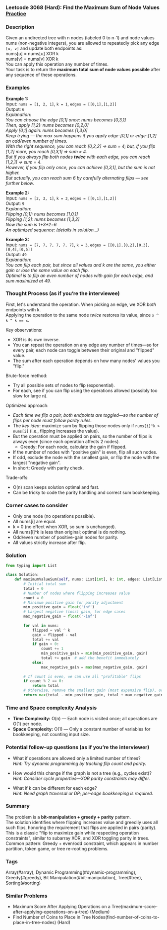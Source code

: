 ### Leetcode 3068 (Hard): Find the Maximum Sum of Node Values [Practice](https://leetcode.com/problems/find-the-maximum-sum-of-node-values)

### Description  
Given an undirected tree with n nodes (labeled 0 to n-1) and node values nums (non-negative integers), you are allowed to repeatedly pick any edge `[u, v]` and update both endpoints as:  
nums[u] = nums[u] XOR k  
nums[v] = nums[v] XOR k  
You can apply this operation any number of times.  
Your task is to return the **maximum total sum of node values possible** after any sequence of these operations.

### Examples  

**Example 1:**  
Input: `nums = [1, 2, 1]`, `k = 1`, `edges = [[0,1],[1,2]]`  
Output: `6`  
*Explanation:  
You can choose the edge [0,1] once: nums becomes [0,3,1]  
Then, apply [1,2]: nums becomes [0,2,0]  
Apply [0,1] again: nums becomes [1,3,0]  
Keep trying — the max sum happens if you apply edge-[0,1] or edge-[1,2] an odd/even number of times.  
With the right sequence, you can reach [0,2,2] ⇒ sum = 4; but, if you flip [1,2] more, you reach [0,3,1] ⇒ sum = 4.  
But if you always flip both nodes **twice** with each edge, you can reach [1,2,1] ⇒ sum = 4.  
However, if you flip only once, you can achieve [0,3,1], but the sum is not higher.  
But actually, you can reach sum 6 by carefully alternating flips — see further below.*

**Example 2:**  
Input: `nums = [2, 3, 1]`, `k = 3`, `edges = [[0,1],[1,2]]`  
Output: `9`  
*Explanation:  
Flipping [0,1]: nums becomes [1,0,1]  
Flipping [1,2]: nums becomes [1,3,2]  
Now the sum is 1+3+2=6  
An optimized sequence: (details in solution...)*

**Example 3:**  
Input: `nums = [7, 7, 7, 7, 7, 7]`, `k = 3`, `edges = [[0,1],[0,2],[0,3],[0,4],[0,5]]`  
Output: `49`  
*Explanation:  
You can flip each pair, but since all values and k are the same, you either gain or lose the same value on each flip.  
Optimal is to flip an even number of nodes with gain for each edge, and sum maximized at 49.*

### Thought Process (as if you’re the interviewee)  
First, let's understand the operation. When picking an edge, we XOR *both* endpoints with k.  
Applying the operation to the same node *twice* restores its value, since `x ^ k ^ k == x`.

Key observations:
- XOR is its own inverse.  
- You can repeat the operation on any edge any number of times—so for every pair, each node can toggle between their original and "flipped" value.  
- The sum after each operation depends on how many nodes' values you "flip."

Brute-force method:  
- Try all possible sets of nodes to flip (exponential).
- For each, see if you can flip using the operations allowed (possibly too slow for large n).

Optimized approach:  
- *Each time we flip a pair, both endpoints are toggled—so the number of flips per node must follow parity rules.*  
- The *key idea*: maximize sum by flipping those nodes only if `nums[i]^k > nums[i]` (i.e., flipping increases the value).
- But the operation must be applied on pairs, so the number of flips is always even (since each operation affects 2 nodes).  
  - Greedy: For each node, calculate the gain if flipped.
- If the number of nodes with "positive gain" is even, flip all such nodes.
- If odd, exclude the node with the smallest gain, or flip the node with the largest "negative gain".
- In short: Greedy with parity check.

Trade-offs:
- O(n) scan keeps solution optimal and fast.
- Can be tricky to code the parity handling and correct sum bookkeeping.

### Corner cases to consider  
- Only one node (no operations possible).
- All nums[i] are equal.
- k = 0 (no effect when XOR, so sum is unchanged).
- All nums[i]^k is less than original; optimal is do nothing.
- Odd/even number of positive-gain nodes for parity.
- All values strictly increase after flip.

### Solution

```python
from typing import List

class Solution:
    def maximumValueSum(self, nums: List[int], k: int, edges: List[List[int]]) -> int:
        # Initial total sum
        total = 0
        # Number of nodes where flipping increases value
        count = 0
        # Minimum positive gain for parity adjustment
        min_positive_gain = float('inf')
        # Largest negative (loss) gain, for edge cases
        max_negative_gain = float('-inf')
        
        for val in nums:
            flipped = val ^ k
            gain = flipped - val
            total += val
            if gain > 0:
                count += 1
                min_positive_gain = min(min_positive_gain, gain)
                total += gain  # add the benefit immediately
            else:
                max_negative_gain = max(max_negative_gain, gain)
        
        # If count is even, we can use all "profitable" flips
        if count % 2 == 0:
            return total
        # Otherwise, remove the smallest gain (most expensive flip), or add back the best "negative" flip
        return max(total - min_positive_gain, total + max_negative_gain)
```

### Time and Space complexity Analysis  

- **Time Complexity:** O(n) — Each node is visited once; all operations are O(1) per node.
- **Space Complexity:** O(1) — Only a constant number of variables for bookkeeping, not counting input size.

### Potential follow-up questions (as if you’re the interviewer)  

- What if operations are allowed only a limited number of times?  
  *Hint: Try dynamic programming by tracking flip count and parity.*

- How would this change if the graph is not a tree (e.g., cycles exist)?  
  *Hint: Consider cycle properties—XOR parity constraints may differ.*

- What if k can be different for each edge?  
  *Hint: Need graph traversal or DP; per-edge bookkeeping is required.*

### Summary
The problem is a **bit-manipulation + greedy + parity** pattern.  
The solution identifies where flipping increases value and greedily uses all such flips, honoring the requirement that flips are applied in pairs (parity).  
This is a classic "flip to maximize gain while respecting operation constraints", similar to subarray XOR, and XOR toggling parity in trees.  
Common pattern: Greedy + even/odd constraint, which appears in number partition, token game, or tree re-rooting problems.

### Tags
Array(#array), Dynamic Programming(#dynamic-programming), Greedy(#greedy), Bit Manipulation(#bit-manipulation), Tree(#tree), Sorting(#sorting)

### Similar Problems
- Maximum Score After Applying Operations on a Tree(maximum-score-after-applying-operations-on-a-tree) (Medium)
- Find Number of Coins to Place in Tree Nodes(find-number-of-coins-to-place-in-tree-nodes) (Hard)
